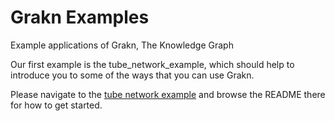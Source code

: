 # Grakn Examples
Example applications of Grakn, The Knowledge Graph

Our first example is the tube_network_example, which should help to introduce you to some of the ways that you can use Grakn.

Please navigate to the [tube network example](tube_network_example) and browse the README there for how to get started.